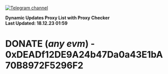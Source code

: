 [![Telegram channel](https://img.shields.io/endpoint?url=https://runkit.io/damiankrawczyk/telegram-badge/branches/master?url=https://t.me/n4z4v0d)](https://t.me/n4z4v0d) 

**Dynamic Updates Proxy List with Proxy Checker**  
**Last Updated: 18.12.23 01:59**

# DONATE (_any evm_) - 0xDEADf12DE9A24b47Da0a43E1bA70B8972F5296F2

